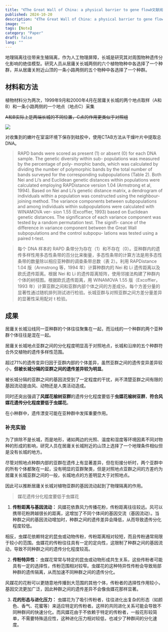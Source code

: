 ```yaml
---
title: "《The Great Wall of China: a physical barrier to gene flow》文献阅读笔记"
published: 2024-10-20
description: "《The Great Wall of China: a physical barrier to gene flow》文献阅读笔记"
image: ""
tags: [Note]
category: "Paper"
draft: false
lang: ""
---
```

地理隔离往往带来生殖隔离，作为人工物理屏障，长城是研究其对周围物种遗传分化影响的绝佳模型。研究人员从居庸关长城两侧的六个植物物种中各选择了一个种群，并从居庸关附近山顶的一条小路两侧的五个物种中各选择了一个种群。

## 材料和方法

植物材料分为两次，1999年9月和2000年4月在居庸关长城的两个地点取样（A和B）和一条小路两侧的一个地点（地点C）采集

~~A和B实际上是两端长城的不同位置，C点的作用更类似于对照组~~

![](https://img.duckk.org/2024/10/cc942975cee2f583e5fda6cd32b78563.png)

对收集到的嫩叶在室温环境下保存到硅胶中，使用CTAB方法从干燥叶片中提取总DNA。

> RAPD bands were scored as present (1) or absent (0) for
each DNA sample. The genetic diversity within sub-
populations was measured by the percentage of poly-
morphic bands, which was calculated by dividing the
number of polymorphic bands by the total number of
bands surveyed for the corresponding subpopulations
(Table 2). Both Nei and Li’s and Euclidean genetic
distances within populations were calculated employing
RAPDistance version 1.04 (Armstrong et al, 1994). Based
on Nei and Li’s genetic distance matrix, a dendrogram of
individuals within a population was constructed using
the neighbour-joining method. The variance components
between subpopulations and among individuals within
subpopulations were calculated with WINAMOVA ver-
sion 1.55 (Excoffier, 1993) based on Euclidean genetic
distances. The significance of each variance component
was tested by a random permutation test. The signifi-
cance of the difference in variance component between
the Great Wall subpopulations and the control subpopu-
lations was tested using a paired t-test.

> 每个 DNA 样本的 RAPD 条带分为存在（1）和不存在（0）。亚种群内的遗传多样性用多态性条带的百分比来衡量，多态性条带的计算方法是用多态性条带的数量除以相应亚种群的调查条带总数（表 2）。利用 RAPDistance 1.04 版（Armstrong 等，1994 年）计算种群内的 Nei 和 Li 遗传距离以及欧氏遗传距离。根据 Nei 和 Li 的遗传距离矩阵，使用邻接法构建了种群内个体的树枝图。根据欧氏遗传距离，用 WINAMOVA 1.55 版（Excoffier，1993 年）计算亚群之间和亚群内部个体之间的方差成分。每个方差分量的显著性通过随机排列测试进行检验。长城亚群与对照亚群之间方差分量差异的显著性采用配对 t 检验。

## 成果
居庸关长城沿线同一亚种群的个体往往聚集在一起，而沿线的一个种群的两个亚种群个体往往是混在一起。

居庸关长城地点亚群之间的分化程度明显高于对照地点，长城和沿岸的五个种群符合外交植物的遗传多样性范围。

超过71%的遗传变异归因于亚群内部的个体差异，虽然亚群之间的遗传变异差异较小，__但被长城分隔的亚群之间的遗传差异较为明显__。

被长城分隔的亚群之间的基因流受到了一定程度的干扰，尚不清楚亚群之间有限的基因流动是由风、动物还是人类活动造成。

同时还突出强调了**风媒花榆树亚群**的遗传分化程度要低于**虫媒花榆树亚群**，__符合风媒花遗传分化程度要低于虫媒花__。

在小种群中，遗传漂变可能在亚种群中发挥重要作用。

### 补充实验
为了排除不是长城，而是地形，诸如两边的光照、温度和湿度等环境因素不同对物种的形成的影响，研究人员在居庸关长城附近的山顶上选择了一个地理条件相似但是没有长城的地方。

尽管对照地点种群内部的亚群在遗传上有显著差异，但在衔接分析时，两个亚群中的所有个体都聚在一起，没有明显的亚群聚类，但是对照地点亚群之间的方差约为居庸关长城亚群之间的一般，长城地点的方差明显大于对照地点。

因此可以推断居庸关长城对植物亚群的基因流动起到了物理隔离的作用。

> 媒花遗传分化程度要低于虫媒花
1. **传粉距离与基因流动：** 风媒花依靠风力传播花粉，传粉距离往往较远。风可以携带花粉跨越很长的距离，这增加了不同个体间的基因交流（基因流动）。当种群之间的基因流动增加时，种群之间的遗传差异会降低，从而导致遗传分化程度较低。

相反，虫媒花依赖特定的昆虫或动物传粉，传粉距离相对较短，而且传粉通常局限于较小的范围。虫媒花的传粉往往具有一定的定向性，这限制了种群之间的基因流动，导致不同种群之间的遗传分化程度较高。

2. **传粉特异性：** 虫媒花常常与特定的昆虫或动物形成共生关系，这些传粉者可能具有一定的选择性，传粉范围相对较窄。虫媒花的这种特异性传粉会导致局部种群的遗传隔离，从而加速不同种群之间的遗传分化。

风媒花的花粉可以更随意地传播到大范围的其他个体，传粉者的选择性作用较小，基因交流更加广泛，因此种群之间的遗传差异不会像虫媒花那样显著。

3. **花的形态与进化压力：** 虫媒花为了吸引传粉者，往往进化出复杂的形态（如颜色、香气、花蜜等）来适应特定的传粉者。这样的共同进化关系可能会导致不同种群间的快速分化。而风媒花由于不依赖于特定的传粉者，一般花形较简单，不需要特殊适应性，这种进化压力相对较低，也减少了种群间的分化速度。